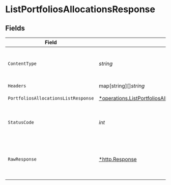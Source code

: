 # ListPortfoliosAllocationsResponse


## Fields

| Field                                                                                                                                                                  | Type                                                                                                                                                                   | Required                                                                                                                                                               | Description                                                                                                                                                            |
| ---------------------------------------------------------------------------------------------------------------------------------------------------------------------- | ---------------------------------------------------------------------------------------------------------------------------------------------------------------------- | ---------------------------------------------------------------------------------------------------------------------------------------------------------------------- | ---------------------------------------------------------------------------------------------------------------------------------------------------------------------- |
| `ContentType`                                                                                                                                                          | *string*                                                                                                                                                               | :heavy_check_mark:                                                                                                                                                     | HTTP response content type for this operation                                                                                                                          |
| `Headers`                                                                                                                                                              | map[string][]*string*                                                                                                                                                  | :heavy_check_mark:                                                                                                                                                     | N/A                                                                                                                                                                    |
| `PortfoliosAllocationsListResponse`                                                                                                                                    | [*operations.ListPortfoliosAllocationsPortfoliosAllocationsListResponse](../../../pkg/models/operations/listportfoliosallocationsportfoliosallocationslistresponse.md) | :heavy_minus_sign:                                                                                                                                                     | Portfolios allocations                                                                                                                                                 |
| `StatusCode`                                                                                                                                                           | *int*                                                                                                                                                                  | :heavy_check_mark:                                                                                                                                                     | HTTP response status code for this operation                                                                                                                           |
| `RawResponse`                                                                                                                                                          | [*http.Response](https://pkg.go.dev/net/http#Response)                                                                                                                 | :heavy_check_mark:                                                                                                                                                     | Raw HTTP response; suitable for custom response parsing                                                                                                                |